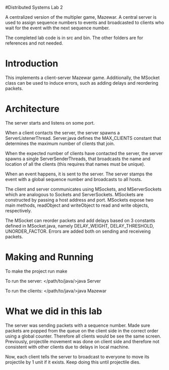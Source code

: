 #Distributed Systems Lab 2

A centralized version of the multipler game, Mazewar. A central server is used to assign sequence numbers to events and broadcasted to clients who wait for the event with the next sequence number.

The completed lab code is in src and bin. The other folders are for references and not needed.

Introduction
============
This implements a client-server Mazewar game. 
Additionally, the MSocket class can be used to 
induce errors, such as adding delays and reordering packets.


Architecture
============
The server starts and listens on some port.

When a client contacts the server, the server spawns a 
ServerListenerThread. Server.java defines the MAX_CLIENTS constant 
that determines the maximum number of clients that join.

When the expected number of clients have contacted the 
server, the server spawns a single ServerSenderThreads, that broadcasts 
the name and location of all the clients (this requires that names
must be unique).

When an event happens, it is sent to the server. The server
stamps the event with a global sequence number and broadcasts to all 
hosts.

The client and server communicates using MSockets, and MServerSockets
which are analogous to Sockets and ServerSockets. MSockets are 
constructed by passing a host address and port. MSockets expose two 
main methods, readObject and writeObject to read and write objects, respectively. 

The MSocket can reorder packets and add delays based on 
3 constants defined in MSocket.java, namely DELAY_WEIGHT, DELAY_THRESHOLD, 
UNORDER_FACTOR. Errors are added both on sending and receiveing packets.


Making and Running
==================
To make the project run
make

To run the server:
</path/to/java/>java Server <listening port>

To run the clients: 
</path/to/java/>java Mazewar <server host> <server port>


What we did in this lab
=======================
The server was sending packets with a sequence number. Made sure packets are popped from the queue on the client side in the correct order using a global counter. Therefore all clients would be see the same screen.
Previously, projectile movement was done on client side and therefore not consistent with other clients due to delays in local machine.

Now, each client tells the server to broadcast to everyone to move its projectile by 1 unit if it exists. Keep doing this until projectile dies.


